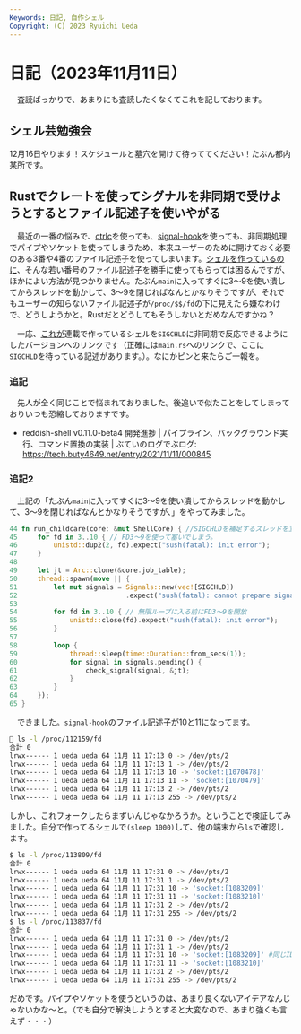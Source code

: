 ```yaml
---
Keywords: 日記, 自作シェル
Copyright: (C) 2023 Ryuichi Ueda
---
```


# 日記（2023年11月11日）

　査読ばっかりで、あまりにも査読したくなくてこれを記しております。

## シェル芸勉強会

12月16日やります！スケジュールと墓穴を開けて待っててください！たぶん都内某所です。

## Rustでクレートを使ってシグナルを非同期で受けようとするとファイル記述子を使いやがる

　最近の一番の悩みで、[ctrlc](https://crates.io/crates/ctrlc)を使っても、[signal-hook](https://crates.io/crates/signal-hook)を使っても、非同期処理でパイプやソケットを使ってしまうため、本来ユーザーのために開けておく必要のある3番や4番のファイル記述子を使ってしまいます。[シェルを作っているのに](/page=sd_rusty_bash)、そんな若い番号のファイル記述子を勝手に使ってもらっては困るんですが、ほかによい方法が見つかりません。たぶん`main`に入ってすぐに3〜9を使い潰してからスレッドを動かして、3〜9を閉じればなんとかなりそうですが、それでもユーザーの知らないファイル記述子が`/proc/$$/fd`の下に見えたら嫌なわけで、どうしようかと。Rustだとどうしてもそうしないとだめなんですかね？

　一応、[これが](https://github.com/shellgei/rusty_bash/blob/sd/202405_async/src/main.rs)連載で作っているシェルを`SIGCHLD`に非同期で反応できるようにしたバージョンへのリンクです（正確には`main.rs`へのリンクで、ここに`SIGCHLD`を待っている記述があります。）。なにかピンと来たらご一報を。

### 追記

　先人が全く同じことで悩まれておりました。後追いで似たことをしてしまっておりいつも恐縮しておりますです。

* reddish-shell v0.11.0-beta4 開発進捗 | パイプライン、バックグラウンド実行、コマンド置換の実装 | ぶていのログでぶログ: https://tech.buty4649.net/entry/2021/11/11/000845

### 追記2

　上記の「たぶん`main`に入ってすぐに3〜9を使い潰してからスレッドを動かして、3〜9を閉じればなんとかなりそうですが、」をやってみました。

```rust
44 fn run_childcare(core: &mut ShellCore) { //SIGCHLDを補足するスレッドを立ち上げる関数
45     for fd in 3..10 { // FD3〜9を使って塞いでしまう。
46         unistd::dup2(2, fd).expect("sush(fatal): init error");
47     }
48
49     let jt = Arc::clone(&core.job_table);
50     thread::spawn(move || {
51         let mut signals = Signals::new(vec![SIGCHLD])
52                           .expect("sush(fatal): cannot prepare signal data");
53
54         for fd in 3..10 { // 無限ループに入る前にFD3〜9を開放
55             unistd::close(fd).expect("sush(fatal): init error");
56         }
57
58         loop {
59             thread::sleep(time::Duration::from_secs(1));
60             for signal in signals.pending() {
61                 check_signal(signal, &jt);
62             }
63         }
64     });
65 }
```


　できました。`signal-hook`のファイル記述子が10と11になってます。

```bash
🍣 ls -l /proc/112159/fd
合計 0
lrwx------ 1 ueda ueda 64 11月 11 17:13 0 -> /dev/pts/2
lrwx------ 1 ueda ueda 64 11月 11 17:13 1 -> /dev/pts/2
lrwx------ 1 ueda ueda 64 11月 11 17:13 10 -> 'socket:[1070478]'
lrwx------ 1 ueda ueda 64 11月 11 17:13 11 -> 'socket:[1070479]'
lrwx------ 1 ueda ueda 64 11月 11 17:13 2 -> /dev/pts/2
lrwx------ 1 ueda ueda 64 11月 11 17:13 255 -> /dev/pts/2
```

しかし、これフォークしたらまずいんじゃなかろうか。ということで検証してみました。自分で作ってるシェルで`(sleep 1000)`して、他の端末から`ls`で確認します。

```bash
$ ls -l /proc/113809/fd
合計 0
lrwx------ 1 ueda ueda 64 11月 11 17:31 0 -> /dev/pts/2
lrwx------ 1 ueda ueda 64 11月 11 17:31 1 -> /dev/pts/2
lrwx------ 1 ueda ueda 64 11月 11 17:31 10 -> 'socket:[1083209]'
lrwx------ 1 ueda ueda 64 11月 11 17:31 11 -> 'socket:[1083210]'
lrwx------ 1 ueda ueda 64 11月 11 17:31 2 -> /dev/pts/2
lrwx------ 1 ueda ueda 64 11月 11 17:31 255 -> /dev/pts/2
$ ls -l /proc/113837/fd
合計 0
lrwx------ 1 ueda ueda 64 11月 11 17:31 0 -> /dev/pts/2
lrwx------ 1 ueda ueda 64 11月 11 17:31 1 -> /dev/pts/2
lrwx------ 1 ueda ueda 64 11月 11 17:31 10 -> 'socket:[1083209]' #同じID。アカン
lrwx------ 1 ueda ueda 64 11月 11 17:31 11 -> 'socket:[1083210]'
lrwx------ 1 ueda ueda 64 11月 11 17:31 2 -> /dev/pts/2
lrwx------ 1 ueda ueda 64 11月 11 17:31 255 -> /dev/pts/2
```

だめです。パイプやソケットを使うというのは、あまり良くないアイデアなんじゃないかな〜と。（でも自分で解決しようとすると大変なので、あまり強くも言えず・・・）


